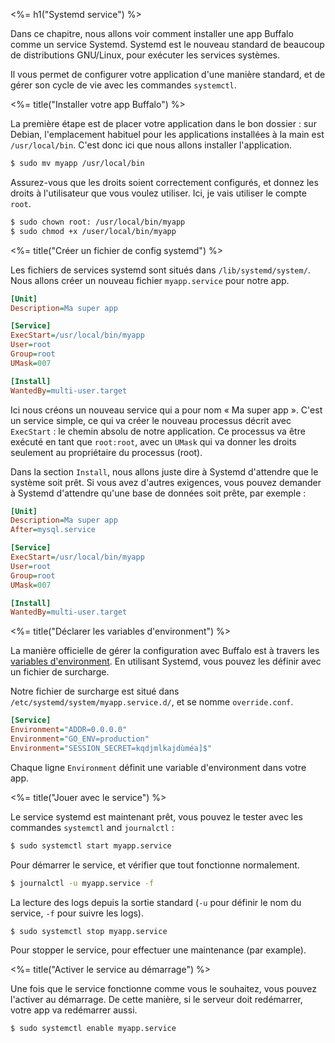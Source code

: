 <%= h1("Systemd service") %>

Dans ce chapitre, nous allons voir comment installer une app Buffalo comme un service Systemd. Systemd est le nouveau standard de beaucoup de distributions GNU/Linux, pour exécuter les services systèmes.

Il vous permet de configurer votre application d'une manière standard, et de gérer son cycle de vie avec les commandes `systemctl`.

<%= title("Installer votre app Buffalo") %>

La première étape est de placer votre application dans le bon dossier&nbsp;: sur Debian, l'emplacement habituel pour les applications installées à la main est `/usr/local/bin`. C'est donc ici que nous allons installer l'application.

```bash
$ sudo mv myapp /usr/local/bin
```

Assurez-vous que les droits soient correctement configurés, et donnez les droits à l'utilisateur que vous voulez utiliser. Ici, je vais utiliser le compte `root`.

```bash
$ sudo chown root: /usr/local/bin/myapp
$ sudo chmod +x /user/local/bin/myapp
```

<%= title("Créer un fichier de config systemd") %>

Les fichiers de services systemd sont situés dans `/lib/systemd/system/`. Nous allons créer un nouveau fichier `myapp.service` pour notre app.

```ini
[Unit]
Description=Ma super app

[Service]
ExecStart=/usr/local/bin/myapp
User=root
Group=root
UMask=007

[Install]
WantedBy=multi-user.target
```

Ici nous créons un nouveau service qui a pour nom «&nbsp;Ma super app&nbsp;». C'est un service simple, ce qui va créer le nouveau processus décrit avec `ExecStart`&nbsp;: le chemin absolu de notre application. Ce processus va être exécuté en tant que `root:root`, avec un `UMask` qui va donner les droits seulement au propriétaire du processus (root).

Dans la section `Install`, nous allons juste dire à Systemd d'attendre que le système soit prêt. Si vous avez d'autres exigences, vous pouvez demander à Systemd d'attendre qu'une base de données soit prête, par exemple&nbsp;:

```ini
[Unit]
Description=Ma super app
After=mysql.service

[Service]
ExecStart=/usr/local/bin/myapp
User=root
Group=root
UMask=007

[Install]
WantedBy=multi-user.target
```

<%= title("Déclarer les variables d'environment") %>

La manière officielle de gérer la configuration avec Buffalo est à travers les [variables d'environment](/docs/env-vars). En utilisant Systemd, vous pouvez les définir avec un fichier de surcharge.

Notre fichier de surcharge est situé dans  `/etc/systemd/system/myapp.service.d/`, et se nomme `override.conf`.

```ini
[Service]
Environment="ADDR=0.0.0.0"
Environment="GO_ENV=production"
Environment="SESSION_SECRET=kqdjmlkajdùméa]$"
```

Chaque ligne `Environment` définit une variable d'environment dans votre app.

<%= title("Jouer avec le service") %>

Le service systemd est maintenant prêt, vous pouvez le tester avec les commandes `systemctl` and `journalctl`&nbsp;:

```bash
$ sudo systemctl start myapp.service
```

Pour démarrer le service, et vérifier que tout fonctionne normalement.

```bash
$ journalctl -u myapp.service -f
```

La lecture des logs depuis la sortie standard (`-u` pour définir le nom du service, `-f` pour suivre les logs).

```bash
$ sudo systemctl stop myapp.service
```

Pour stopper le service, pour effectuer une maintenance (par example).

<%= title("Activer le service au démarrage") %>

Une fois que le service fonctionne comme vous le souhaitez, vous pouvez l'activer au démarrage. De cette manière, si le serveur doit redémarrer, votre app va redémarrer aussi.

```bash
$ sudo systemctl enable myapp.service
```
